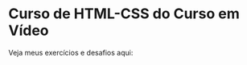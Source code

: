 <!DOCTYPE html>
<html lang="pt-br">
<head>
    <meta charset="UTF-8">
    <meta name="viewport" content="width=device-width, initial-scale=1.0">
    <title>Ana Flávia</title>
</head>
<body>
    <h1>Curso de HTML-CSS do Curso em Vídeo</h1>
    <p>Veja meus exercícios e desafios aqui: <a href="index.html"></a></p>
</body>
</html>

